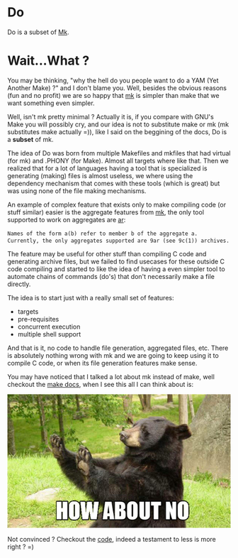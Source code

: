 # Do

Do is a subset of [Mk](https://9fans.github.io/plan9port/man/man1/mk.html).

# Wait...What ?

You may be thinking, "why the hell do you people want to do a YAM (Yet Another Make) ?"
and I don't blame you. Well, besides the obvious reasons (fun and no profit) we are
so happy that [mk](https://9fans.github.io/plan9port/man/man1/mk.html) is simpler
than make that we want something even simpler.

Well, isn't mk pretty minimal ? Actually it is, if you compare with GNU's Make you
will possibly cry, and our idea is not to substitute make or mk (mk substitutes make
actually =)), like I said on the beggining of the docs, Do is a **subset** of mk.

The idea of Do was born from multiple Makefiles and mkfiles that had virtual (for mk) and
.PHONY (for Make). Almost all targets where like that. Then we realized that for a lot
of languages having a tool that is specialized is generating (making) files is
almost useless, we where using the dependency mechanism that comes with these
tools (which is great) but was using none of the file making mechanisms.

An example of complex feature that exists only to make compiling code (or stuff similar)
easier is the aggregate features from [mk](https://9fans.github.io/plan9port/man/man1/mk.html),
the only tool supported to work on aggregates are [ar](https://9fans.github.io/plan9port/man/man1/9c.html):

```
Names of the form a(b) refer to member b of the aggregate a.
Currently, the only aggregates supported are 9ar (see 9c(1)) archives.
```

The feature may be useful for other stuff than compiling C code and generating archive
files, but we failed to find usecases for these outside C code compiling and started
to like the idea of having a even simpler tool to automate chains of commands (do's)
that don't necessarily make a file directly.

The idea is to start just with a really small set of features:

* targets
* pre-requisites
* concurrent execution
* multiple shell support

And that is it, no code to handle file generation, aggregated files, etc.
There is absolutely nothing wrong with mk and we are going to keep using
it to compile C code, or when its file generation features make sense.

You may have noticed that I talked a lot about mk instead of make,
well checkout the [make docs](https://www.gnu.org/software/make/manual/make.html),
when I see this all I can think about is:

![no](https://raw.githubusercontent.com/katcipis/memes/master/how-about-no.jpg)

Not convinced ? Checkout the [code](http://git.savannah.gnu.org/cgit/make.git/tree/),
indeed a testament to less is more right ? =)